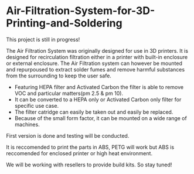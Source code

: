 # Air-Filtration-System-for-3D-Printing-and-Soldering

This project is still in progress!

The Air Filtration System was originally designed for use in 3D printers.
It is designed for recirculation filtration either in a printer with built-in enclosure or external enclosure.
The Air Filtration system can however be mounted and repurpoused to extract solder fumes and remove harmful substances from the surrounding to keep the user safe.

- Featuring HEPA filter and Activated Carbon the filter is able to remove VOC and particular matters(pm 2.5 & pm 10).
- It can be converted to a HEPA only or Activated Carbon only filter for specific use case. 
- The filter catridge can easily be taken out and easily be replaced.
- Because of the small form factor, it can be mounted on a wide range of machines. 

First version is done and testing will be conducted. 

It is reccomended to print the parts in ABS, PETG will work but ABS is reccomended for enclosed printer or high heat environment. 

We will be working with resellers to provide build kits. So stay tuned!

